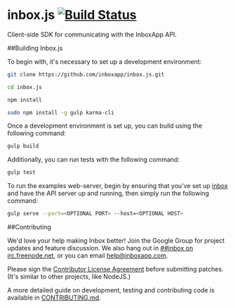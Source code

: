 inbox.js [![Build Status](https://travis-ci.org/inboxapp/inbox.js.svg?branch=master)](https://travis-ci.org/inboxapp/inbox.js)
========

Client-side SDK for communicating with the InboxApp API.

##Building Inbox.js

To begin with, it's necessary to set up a development environment:

```bash
git clone https://github.com/inboxapp/inbox.js.git

cd inbox.js

npm install

sudo npm install -g gulp karma-cli
```

Once a development environment is set up, you can build using the following command:

```bash
gulp build
```

Additionally, you can run tests with the following command:

```bash
gulp test
```

To run the examples web-server, begin by ensuring that you've set up [inbox](https://github.com/inboxapp/inbox) and have the API server up and running, then simply run the following command:

```bash
gulp serve --port=<OPTIONAL PORT> --host=<OPTIONAL HOST>
```

##Contributing

We'd love your help making Inbox better! Join the Google Group for project updates and feature discussion. We also hang out in [##inbox on irc.freenode.net](http://webchat.freenode.net/?channels=##inbox), or you can email help@inboxapp.com.

Please sign the [Contributor License Agreement](https://www.inboxapp.com/cla.html) before submitting patches. (It's similar to other projects, like NodeJS.)

A more detailed guide on development, testing and contributing code is available in [CONTRIBUTING.md](CONTRIBUTING.md).
